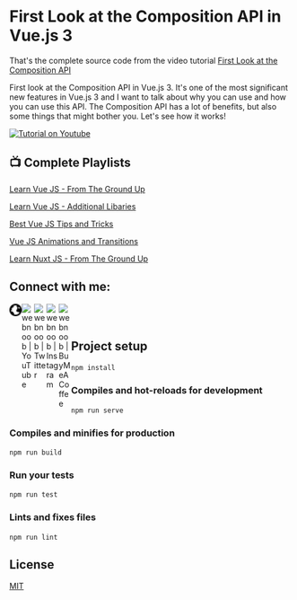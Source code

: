 # First Look at the Composition API in Vue.js 3

That's the complete source code from the video tutorial [First Look at the Composition API](https://youtu.be/6Uu-wQNZwXA)

First look at the Composition API in Vue.js 3. It's one of the most significant new features in Vue.js 3 and I want to talk about why you can use and how you can use this API. The Composition API has a lot of benefits, but also some things that might bother you. Let's see how it works!

[![Tutorial on Youtube](http://img.youtube.com/vi/6Uu-wQNZwXA/0.jpg)](https://youtu.be/6Uu-wQNZwXA)

## 📺 Complete Playlists

[Learn Vue JS - From The Ground Up](https://www.youtube.com/playlist?list=PLINmvGGUwYc3fsN0ba_ZSZE0ywDeS0cd2)

[Learn Vue JS - Additional Libaries](https://www.youtube.com/playlist?list=PLINmvGGUwYc0KrI3N11BCzflF6lEXqR9M)

[Best Vue JS Tips and Tricks](https://www.youtube.com/playlist?list=PLINmvGGUwYc1GHkWFayyTLJXlnssHQEPc)

[Vue JS Animations and Transitions](https://www.youtube.com/playlist?list=PLINmvGGUwYc1qRSE4LMjReEULDE1pa-mS)

[Learn Nuxt JS - From The Ground Up](https://www.youtube.com/playlist?list=PLINmvGGUwYc11ZniENQRU7eQar6gQo04R)

## Connect with me:

[<img align="left" alt="weboob.dev" width="22px" src="https://raw.githubusercontent.com/iconic/open-iconic/master/svg/globe.svg" />][website]
[<img align="left" alt="webnoob | YouTube" width="22px" src="https://cdn.jsdelivr.net/npm/simple-icons@v3/icons/youtube.svg" />][youtube]
[<img align="left" alt="webnoob | Twitter" width="22px" src="https://cdn.jsdelivr.net/npm/simple-icons@v3/icons/twitter.svg" />][twitter]
[<img align="left" alt="webnoob | Instagram" width="22px" src="https://cdn.jsdelivr.net/npm/simple-icons@v3/icons/instagram.svg" />][instagram]
[<img align="left" alt="webnoob | BuyMeACoffee" width="22px" src="https://cdn.jsdelivr.net/npm/simple-icons@3.3.0/icons/buymeacoffee.svg" />][buymeacoffee]

<br>
<br>

## Project setup
```
npm install
```

### Compiles and hot-reloads for development
```
npm run serve
```

### Compiles and minifies for production
```
npm run build
```

### Run your tests
```
npm run test
```

### Lints and fixes files
```
npm run lint
```

## License

[MIT](LICENSE)


[website]: https://webnoob.dev
[twitter]: https://twitter.com/webnoobcodes
[youtube]: https://youtube.com/webnoob
[instagram]: https://instagram.com/webnoobcodes
[buymeacoffee]: https://www.buymeacoffee.com/webnoob
